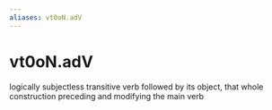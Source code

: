 ```yaml
---
aliases: vt0oN.adV
---
```

# vt0oN.adV

logically subjectless transitive verb followed by its object, that whole construction preceding and modifying the main verb